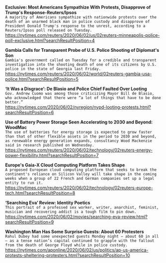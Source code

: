 **Exclusive: Most Americans Sympathize With Protests, Disapprove of Trump's Response-Reuters/Ipsos**\
`A majority of Americans sympathize with nationwide protests over the death of an unarmed black man in police custody and disapprove of President Donald Trump's response to the unrest, according to a Reuters/Ipsos poll released on Tuesday.`\
https://nytimes.com/reuters/2020/06/02/us/02reuters-minneapolis-police-poll-exclusive.html?searchResultPosition=4

**Gambia Calls for Transparent Probe of U.S. Police Shooting of Diplomat's Son**\
`Gambia's government called on Tuesday for a credible and transparent investigation into the shooting death of one of its citizens by U.S. police in the state of Georgia last Friday.`\
https://nytimes.com/reuters/2020/06/02/world/02reuters-gambia-usa-police.html?searchResultPosition=5

**‘It Was a Disgrace’: De Blasio and Police Chief Faulted Over Looting**\
`Gov. Andrew Cuomo was among those criticizing Mayor Bill de Blasio, who acknowledged that there were “a lot of things that have to be done better.”`\
https://nytimes.com/2020/06/02/nyregion/nypd-looting-protests.html?searchResultPosition=6

**Use of Battery Power Storage Seen Accelerating to 2030 and Beyond: WoodMac**\
`The use of batteries for energy storage is expected to grow faster than that of other flexible assets in the period to 2030 and beyond, as renewable energy generation expands, consultancy Wood Mackenzie said in research published on Wednesday.       `\
https://nytimes.com/reuters/2020/06/02/technology/02reuters-energy-power-flexibility.html?searchResultPosition=7

**Europe's Gaia-X Cloud Computing Platform Takes Shape**\
`A proposed European cloud computing platform that seeks to break the continent's reliance on Silicon Valley will take shape in the coming weeks when a group of 22 French and German companies set up a legal entity to run it.`\
https://nytimes.com/reuters/2020/06/02/technology/02reuters-europe-tech.html?searchResultPosition=8

**‘Searching Eva’ Review: Identity Poetics**\
`This portrait of a professed sex worker, writer, anarchist, feminist, musician and recovering addict is a tough film to pin down.`\
https://nytimes.com/2020/06/02/movies/searching-eva-review.html?searchResultPosition=9

**Washington Man Has Some Surprise Guests: About 60 Protesters**\
`Rahul Dubey had some unexpected guests Monday night — about 60 in all — as a tense nation’s capital continued to grapple with the fallout from the death of George Floyd while in police custody.`\
https://nytimes.com/aponline/2020/06/02/us/politics/ap-us-america-protests-sheltering-protesters.html?searchResultPosition=10

